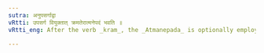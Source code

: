 ```yaml
---
sutra: अनुपसर्गाद्वा
vRtti: उपसर्ग वियुक्तात् क्रमतेरात्मनेपदं भवति ॥
vRtti_eng: After the verb _kram_, the _Atmanepada_ is optionally employed, when it is not preceded by any preposition.

---
```


